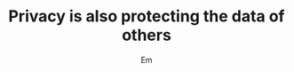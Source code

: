 ---
layout: post
title: "Privacy is also protecting the data of others"
link: https://www.privacyguides.org/articles/2025/03/10/the-privacy-of-others/
author: "Em"
published_date: "10/03/2025"
description: "In privacy, we talk a lot about how to protect our own data, but what about our responsibility to protect the data of others? If you care about privacy rights, you must also care for the data of the people around you. To make privacy work, we need to develop a culture that normalizes caring for everyone's data, not just our own. Privacy cannot solely be a personal responsibility, data privacy is team work."
language: "en"
categories: "Liens"
tags: "surveillance vie-privée"
og-tags: "surveillance vie-privée"
permalink: /:categories/:year/:month/:day/:title/
---